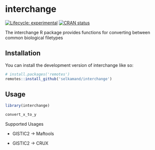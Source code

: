 
<!-- README.md is generated from README.Rmd. Please edit that file -->

# interchange

<!-- badges: start -->

[![Lifecycle:
experimental](https://img.shields.io/badge/lifecycle-experimental-orange.svg)](https://lifecycle.r-lib.org/articles/stages.html#experimental)
[![CRAN
status](https://www.r-pkg.org/badges/version/interchange)](https://CRAN.R-project.org/package=interchange)

<!-- badges: end -->

The interchange R package provides functions for converting between
common biological filetypes

## Installation

You can install the development version of interchange like so:

``` r
# install.packages('remotes')
remotes::install_github('selkamand/interchange')
```

## Usage

``` r
library(interchange)

convert_x_to_y
```

Supported Usages

-   GISTIC2 -\> Maftools

-   GISTIC2 -\> CRUX
